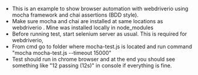 
- This is an example to show browser automation with webdriverio using mocha framework and chai assertions (BDD style).
- Make sure mocha and chai  are installed at same locations as webdriverio . Mine was installed locally in node_modules
- Before running test, start selenium server as usual. This is required for webdriverio,
- From cmd go to folder where mocha-test.js is located and run command "mocha mocha-test.js --timeout 15000"
- Test should run in chrome browser and at the end you should see something like "12 passing (12s)" in console if everything is fine.
